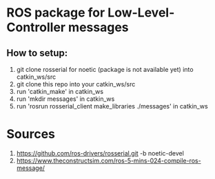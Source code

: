 # ROS package for Low-Level-Controller messages

## How to setup:
1. git clone rosserial for noetic (package is not available yet) into catkin_ws/src
2. git clone this repo into your catkin_ws/src
3. run 'catkin_make' in catkin_ws
4. run 'mkdir messages' in catkin_ws
4. run 'rosrun rosserial_client make_libraries ./messages' in catkin_ws

# Sources
1. https://github.com/ros-drivers/rosserial.git -b noetic-devel
1. https://www.theconstructsim.com/ros-5-mins-024-compile-ros-message/
